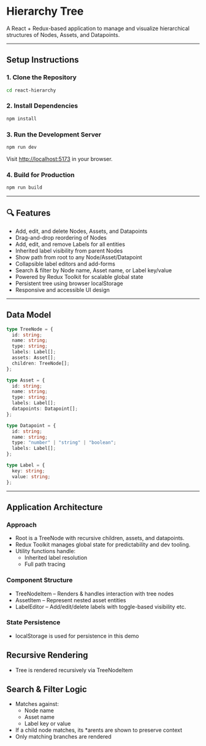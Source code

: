 #  Hierarchy Tree

A  React + Redux-based application to manage and visualize hierarchical structures of Nodes, Assets, and Datapoints.

---

##  Setup Instructions

### 1. Clone the Repository

```bash
cd react-hierarchy
```

### 2. Install Dependencies

```bash
npm install
```

### 3. Run the Development Server

```bash
npm run dev
```

Visit [http://localhost:5173](http://localhost:5173) in your browser.

### 4. Build for Production

```bash
npm run build
```

---

## 🔍 Features

- Add, edit, and delete Nodes, Assets, and Datapoints
- Drag-and-drop reordering of Nodes
- Add, edit, and remove Labels for all entities
-  Inherited label visibility from parent Nodes
-  Show path from root to any Node/Asset/Datapoint
-  Collapsible label editors and add-forms
- Search & filter by Node name, Asset name, or Label key/value
- Powered by Redux Toolkit for scalable global state
- Persistent tree using browser localStorage
- Responsive and accessible UI design

---

##  Data Model

```ts
type TreeNode = {
  id: string;
  name: string;
  type: string;
  labels: Label[];
  assets: Asset[];
  children: TreeNode[];
};

type Asset = {
  id: string;
  name: string;
  type: string;
  labels: Label[];
  datapoints: Datapoint[];
};

type Datapoint = {
  id: string;
  name: string;
  type: "number" | "string" | "boolean";
  labels: Label[];
};

type Label = {
  key: string;
  value: string;
};
```

---

##  Application Architecture

###  Approach

- Root is a TreeNode with recursive children, assets, and datapoints.
- Redux Toolkit manages global state for predictability and dev tooling.
- Utility functions handle:
  - Inherited label resolution
  - Full path tracing

###  Component Structure

- TreeNodeItem – Renders & handles interaction with tree nodes
- AssetItem – Represent nested asset entities
- LabelEditor – Add/edit/delete labels with toggle-based visibility etc.

### State Persistence

- localStorage is used for persistence in this demo


## Recursive Rendering

- Tree is rendered recursively via TreeNodeItem


## Search & Filter Logic

- Matches against:
  - Node name
  - Asset name
  - Label key or value
- If a child node matches, its *arents are shown to preserve context
- Only matching branches are rendered

